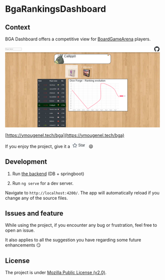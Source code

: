 # BgaRankingsDashboard

## Context
BGA Dashboard offers a competitive view for [BoardGameArena](http://www.boardgamearena.com/) players.


<img src="./.README/bga_dashboard.png" alt="screenshot" /> 

[https://ymougenel.tech/bga](https://ymougenel.tech/bga)

If you enjoy the project, give it a <img src="./.README/star.png" alt="star" /> :smile:


## Development 

1. Run [the backend](https://github.com/ymougenel/bga-dashboard-back ) (DB + springboot)

2. Run `ng serve` for a dev server. 

Navigate to `http://localhost:4200/`. The app will automatically reload if you change any of the source files.

## Issues and feature

While using the project, if you encounter any bug or frustration, feel free to open an issue. 

It also applies to all the suggestion you have regarding some future enhancements :smirk:


## License
The project is under [Mozilla Public License (v2.0)](./license).
